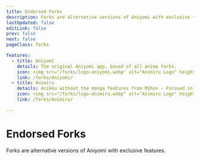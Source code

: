 ```yaml
---
title: Endorsed Forks
description: Forks are alternative versions of Aniyomi with exclusive features.
lastUpdated: false
editLink: false
prev: false
next: false
pageClass: forks

features:
  - title: Aniyomi
    details: The original Aniyomi app, based of all anime forks.
    icon: <img src="/forks/logo-aniyomi.webp" alt="Animiru Logo" height="32" width="32">
    link: /forks/Aniyomi/
  - title: Animiru
    details: Anikku without the manga features from Mihon - Focused in anime.
    icon: <img src="/forks/logo-animiru.webp" alt="Animiru Logo" height="32" width="32">
    link: /forks/Animiru/

---
```


<script setup>
import { VPHomeFeatures } from "vitepress/theme"
</script>

# Endorsed Forks

Forks are alternative versions of Aniyomi with exclusive features.

<VPHomeFeatures />
